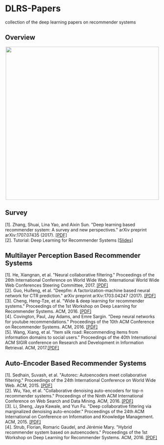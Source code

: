 # DLRS-Papers
collection of the deep learning papers on recommender systems
<h2> Overview </h2>
<center><img src='http://i1.bvimg.com/631692/5d6242c7bfa9e073.png' weight='600' height='500'></center>
<h2> Survey </h2>
<p>
[1]. Zhang, Shuai, Lina Yao, and Aixin Sun. "Deep learning based recommender system: A survey and new perspectives." arXiv preprint arXiv:1707.07435 (2017). <a href="https://arxiv.org/abs/1707.07435">[PDF]</a></br>
[2]. Tutorial: Deep Learning for Recommender Systems <a href="https://www.slideshare.net/kerveros99/deep-learning-for-recommender-systems-recsys2017-tutorial">[Slides]</a></br>
</p>

<h2>Multilayer Perception Based Recommender Systems</h2>
<p>
[1]. He, Xiangnan, et al. "Neural collaborative filtering." Proceedings of the 26th International Conference on World Wide Web. International World Wide Web Conferences Steering Committee, 2017. <a href="https://www.comp.nus.edu.sg/~xiangnan/papers/ncf.pdf">[PDF]</a></br>
[2]. Guo, Huifeng, et al. "Deepfm: A factorization-machine based neural network for CTR prediction." arXiv preprint arXiv:1703.04247 (2017). <a href="https://pdfs.semanticscholar.org/1513/13065d71b49dbf07289c002c887d7b5a0a6b.pdf">[PDF]</a></br>
[3]. Cheng, Heng-Tze, et al. "Wide & deep learning for recommender systems." Proceedings of the 1st Workshop on Deep Learning for Recommender Systems. ACM, 2016.  <a href="https://dl.acm.org/citation.cfm?id=2988454">[PDF]</a></br>
[4]. Covington, Paul, Jay Adams, and Emre Sargin. "Deep neural networks for youtube recommendations." Proceedings of the 10th ACM Conference on Recommender Systems. ACM, 2016. <a href="http://cseweb.ucsd.edu/classes/fa17/cse291-b/reading/p191-covington.pdf">[PDF]</a></br>
[5]. Wang, Xiang, et al. "Item silk road: Recommending items from information domains to social users." Proceedings of the 40th International ACM SIGIR conference on Research and Development in Information Retrieval. ACM, 2017.<a href="http://www.comp.nus.edu.sg/~xiangnan/papers/sigir17-SilkRoad.pdf">[PDF]</a></br>
</p>

<h2>Auto-Encoder Based Recommender Systems</h2>
<p>
[1]. Sedhain, Suvash, et al. "Autorec: Autoencoders meet collaborative filtering." Proceedings of the 24th International Conference on World Wide Web. ACM, 2015. <a href="https://dl.acm.org/citation.cfm?id=2742726">[PDF]</a></br>
[2]. Wu, Yao, et al. "Collaborative denoising auto-encoders for top-n recommender systems." Proceedings of the Ninth ACM International Conference on Web Search and Data Mining. ACM, 2016. <a href="http://yaowu.co/docs/wsdm16cdae.pdf">[PDF]</a></br>
[3]. Li, Sheng, Jaya Kawale, and Yun Fu. "Deep collaborative filtering via marginalized denoising auto-encoder." Proceedings of the 24th ACM International on Conference on Information and Knowledge Management. ACM, 2015. <a href="https://dl.acm.org/citation.cfm?id=2806527">[PDF]</a></br>
[4]. Strub, Florian, Romaric Gaudel, and Jérémie Mary. "Hybrid recommender system based on autoencoders." Proceedings of the 1st Workshop on Deep Learning for Recommender Systems. ACM, 2016.  <a href="https://dl.acm.org/citation.cfm?id=2988456">[PDF]</a></br>

